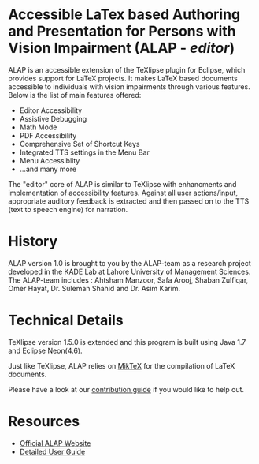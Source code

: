 # Accessible LaTex based Authoring and Presentation for Persons with Vision Impairment (ALAP - *editor*)
ALAP is an accessible extension of the TeXlipse plugin for Eclipse, which provides support for LaTeX projects. It makes LaTeX based documents accessible to individuals with vision impairments through various features. Below is the list of main features offered:

* Editor Accessibility
* Assistive Debugging
* Math Mode
* PDF Accessibility
* Comprehensive Set of Shortcut Keys
* Integrated TTS settings in the Menu Bar
* Menu Accessiblity
* ...and many more

The "editor" core of ALAP is similar to TeXlipse with enhancments and implementation of accessibility features. Against all user actions/input, appropriate auditory feedback is extracted and then passed on to the TTS (text to speech engine) for narration.

# History
ALAP version 1.0 is brought to you by the ALAP-team as a research project developed in the KADE Lab at Lahore University of Management Sciences. The ALAP-team includes : Ahtsham Manzoor, Safa Arooj, Shaban Zulfiqar, Omer Hayat, Dr. Suleman Shahid and Dr. Asim Karim.

# Technical Details
TeXlipse version 1.5.0 is extended and this program is built using Java 1.7 and Eclipse Neon(4.6). 

Just like TeXlipse, ALAP relies on [MikTeX](https://miktex.org/download) for the compilation of LaTeX documents.

Please have a look at our [contribution guide](https://github.com/alaplums/TeXlipse/blob/master/CONTRIBUTING.md "Contribution Guide") if you would like to help out.

# Resources
* [Official ALAP Website](https://alap.lums.edu.pk/ "ALAP")
* [Detailed User Guide](https://alap.lums.edu.pk/wp-content/uploads/2018/11/ALAP_UserGuide.pdf "ALAP User Guide")
